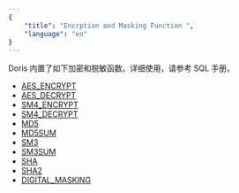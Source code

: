 ```yaml
---
{
    "title": "Encrption and Masking Function ",
    "language": "en"
}
---
```


<!-- 
Licensed to the Apache Software Foundation (ASF) under one
or more contributor license agreements.  See the NOTICE file
distributed with this work for additional information
regarding copyright ownership.  The ASF licenses this file
to you under the Apache License, Version 2.0 (the
"License"); you may not use this file except in compliance
with the License.  You may obtain a copy of the License at

  http://www.apache.org/licenses/LICENSE-2.0

Unless required by applicable law or agreed to in writing,
software distributed under the License is distributed on an
"AS IS" BASIS, WITHOUT WARRANTIES OR CONDITIONS OF ANY
KIND, either express or implied.  See the License for the
specific language governing permissions and limitations
under the License.
-->

Doris 内置了如下加密和脱敏函数。详细使用，请参考 SQL 手册。

- [AES_ENCRYPT](../sql-manual/sql-functions/encrypt-digest-functions/aes-encrypt)
- [AES_DECRYPT](../sql-manual/sql-functions/encrypt-digest-functions/aes-decrypt)
- [SM4_ENCRYPT](../sql-manual/sql-functions/encrypt-digest-functions/sm4-encrypt)
- [SM4_DECRYPT](../sql-manual/sql-functions/encrypt-digest-functions/sm4-decrypt)
- [MD5](../sql-manual/sql-functions/encrypt-digest-functions/md5)
- [MD5SUM](../sql-manual/sql-functions/encrypt-digest-functions/md5sum)
- [SM3](../sql-manual/sql-functions/encrypt-digest-functions/sm3)
- [SM3SUM](../sql-manual/sql-functions/encrypt-digest-functions/sm3sum)
- [SHA](../sql-manual/sql-functions/encrypt-digest-functions/sha)
- [SHA2](../sql-manual/sql-functions/encrypt-digest-functions/sha2)
- [DIGITAL_MASKING](../sql-manual/sql-functions/digital-masking)
